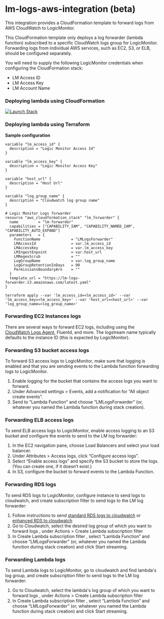 # lm-logs-aws-integration (beta)
This integration provides a CloudFormation template to forward logs from AWS CloudWatch to LogicMonitor.

This CloudFormation template only deploys a log forwarder (lambda function) subscribed to a specific CloudWatch logs group for LogicMonitor. 
Forwarding logs from individual AWS services, such as EC2, S3, or ELB, should be configured separately.

You will need to supply the following LogicMonitor credentials when configuring the CloudFormation stack:
* LM Access ID
* LM Access Key
* LM Account Name

### Deploying lambda using CloudFormation
[![Launch Stack](https://s3.amazonaws.com/cloudformation-examples/cloudformation-launch-stack.png)](https://console.aws.amazon.com/cloudformation/home#/stacks/create/review?stackName=lm-forwarder&templateURL=https://lm-logs-forwarder.s3.amazonaws.com/latest.yaml)

### Deploying lambda using Terraform

**Sample configuration**
```
variable "lm_access_id" {
  description = "Logic Monitor Access Id"
}

variable "lm_access_key" {
  description = "Logic Monitor Access Key"
}

variable "host_url" {
  description = "Host Url"
}

variable "log_group_name" {
  description = "Cloudwatch log group name"
}

# Logic Monitor Logs forwarder
resource "aws_cloudformation_stack" "lm_forwarder" {
  name         = "lm-forwarder"
  capabilities = ["CAPABILITY_IAM", "CAPABILITY_NAMED_IAM", "CAPABILITY_AUTO_EXPAND"]
  parameters   = {
    FunctionName              = "LMLogsForwarder"
    LMAccessId                = var.lm_access_id
    LMAccessKey               = var.lm_access_key
    LMIngestEnpoint           = var.host_url
    LMRegexScrub              = ""
    LogGroupName              = var.log_group_name
    LogGroupRetentionInDays   = 90
    PermissionsBoundaryArn    = ""
  }
  template_url = "https://lm-logs-forwarder.s3.amazonaws.com/latest.yaml"
}
```
`terraform apply --var 'lm_access_id=<lm_access_id>' --var 'lm_access_key=<lm_access_key>' --var 'host_url=<host_url>' --var 'log_group_name=<log_group_name>'`

### Forwarding EC2 Instances logs

There are several ways to forward EC2 logs, including using the [CloudWatch Logs Agent](https://docs.aws.amazon.com/AmazonCloudWatch/latest/logs/QuickStartEC2Instance.html), Fluentd, and more. 
The logstream name typically defaults to the instance ID (this is expected by LogicMonitor).

### Forwarding S3 bucket access logs
To forward S3 access logs to LogicMonitor, make sure that logging is enabled and that you are sending events to the 
Lambda function forwarding logs to LogicMonitor. 

1. Enable logging for the bucket that contains the access logs you want to forward.
2. Under Advanced settings > Events, add a notification for “All object create events”. 
3. Send to “Lambda Function” and choose “LMLogsForwarder” (or, whatever you named the Lambda function during stack creation).

### Forwarding ELB access logs
To send ELB access logs to LogicMonitor, enable access logging to an S3 bucket and configure the events to send to the LM log forwarder:

1. In the EC2 navigation pane, choose Load Balancers and select your load balancer.
2. Under Attributes > Access logs, click “Configure access logs”.
3. Select “Enable access logs” and specify the S3 bucket to store the logs. (You can create one, if it doesn’t exist.)
4. In S3, configure the bucket to forward events to the Lambda Function.

### Forwarding RDS logs
To send RDS logs to LogicMonitor, configure instance to send logs to cloudwatch, and create subscription filter to send logs to the LM log forwarder:

1. Follow instructions to send [standard RDS logs to cloudwatch](https://aws.amazon.com/blogs/database/monitor-amazon-rds-for-mysql-and-mariadb-logs-with-amazon-cloudwatch/) or  [enhanced RDS to cloudwatch](https://docs.aws.amazon.com/AmazonRDS/latest/UserGuide/USER_Monitoring.OS.html)
2. Go to Cloudwatch, select the desired log group of which you want to forward logs , under Actions > Create Lambda subscription filter
3. In Create Lambda subscription filter , select “Lambda Function” and choose “LMLogsForwarder” (or, whatever you named the Lambda function during stack creation) and click Start streaming.

### Forwarding Lambda logs
To send Lambda logs to LogicMonitor, go to cloudwatch and find lambda's log group, and create subscription filter to send logs to the LM log forwarder:

1. Go to Cloudwatch, select the lambda's log group of which you want to forward logs , under Actions > Create Lambda subscription filter
2. In Create Lambda subscription filter , select “Lambda Function” and choose “LMLogsForwarder” (or, whatever you named the Lambda function during stack creation) and click Start streaming.